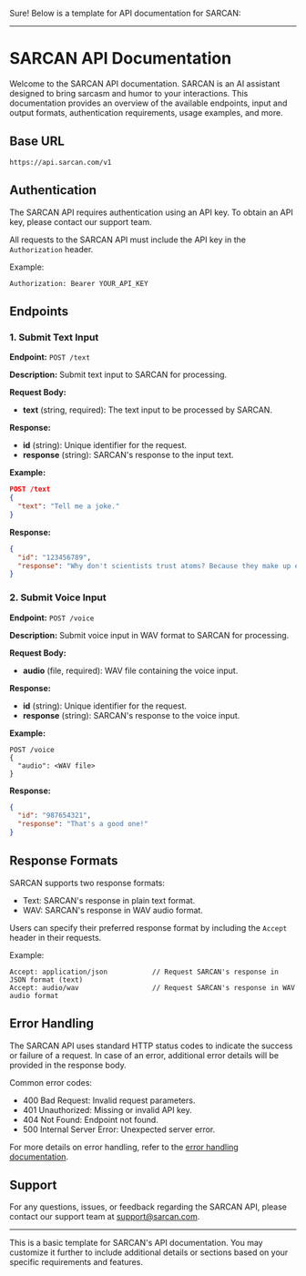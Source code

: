 Sure! Below is a template for API documentation for SARCAN:

---

# SARCAN API Documentation

Welcome to the SARCAN API documentation. SARCAN is an AI assistant designed to bring sarcasm and humor to your interactions. This documentation provides an overview of the available endpoints, input and output formats, authentication requirements, usage examples, and more.

## Base URL

```
https://api.sarcan.com/v1
```

## Authentication

The SARCAN API requires authentication using an API key. To obtain an API key, please contact our support team.

All requests to the SARCAN API must include the API key in the `Authorization` header.

Example:

```
Authorization: Bearer YOUR_API_KEY
```

## Endpoints

### 1. Submit Text Input

**Endpoint:** `POST /text`

**Description:** Submit text input to SARCAN for processing.

**Request Body:**
- **text** (string, required): The text input to be processed by SARCAN.

**Response:**
- **id** (string): Unique identifier for the request.
- **response** (string): SARCAN's response to the input text.

**Example:**
```json
POST /text
{
  "text": "Tell me a joke."
}
```

**Response:**
```json
{
  "id": "123456789",
  "response": "Why don't scientists trust atoms? Because they make up everything!"
}
```

### 2. Submit Voice Input

**Endpoint:** `POST /voice`

**Description:** Submit voice input in WAV format to SARCAN for processing.

**Request Body:**
- **audio** (file, required): WAV file containing the voice input.

**Response:**
- **id** (string): Unique identifier for the request.
- **response** (string): SARCAN's response to the voice input.

**Example:**
```
POST /voice
{
  "audio": <WAV file>
}
```

**Response:**
```json
{
  "id": "987654321",
  "response": "That's a good one!"
}
```

## Response Formats

SARCAN supports two response formats:
- Text: SARCAN's response in plain text format.
- WAV: SARCAN's response in WAV audio format.

Users can specify their preferred response format by including the `Accept` header in their requests.

Example:
```
Accept: application/json           // Request SARCAN's response in JSON format (text)
Accept: audio/wav                  // Request SARCAN's response in WAV audio format
```

## Error Handling

The SARCAN API uses standard HTTP status codes to indicate the success or failure of a request. In case of an error, additional error details will be provided in the response body.

Common error codes:
- 400 Bad Request: Invalid request parameters.
- 401 Unauthorized: Missing or invalid API key.
- 404 Not Found: Endpoint not found.
- 500 Internal Server Error: Unexpected server error.

For more details on error handling, refer to the [error handling documentation](https://api.sarcan.com/docs/error-handling).

## Support

For any questions, issues, or feedback regarding the SARCAN API, please contact our support team at support@sarcan.com.

---

This is a basic template for SARCAN's API documentation. You may customize it further to include additional details or sections based on your specific requirements and features.